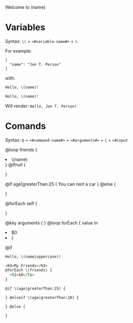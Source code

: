 Welcome to \(name)

# Variables

Syntax: `\(` + `<#variable-name#>` + `)`.

For example:

```
[
  "name": "Jen T. Person"
]
```

with:

```html
Hello, \(name)!
```

```html
Hello, \(name)!
```
Will render: `Hello, Jen T. Person!`

# Comands

Syntax: `@` + `<#command-name#>` + `<#arguments#>` + `{` + `<#input`

@loop friends {
  <li>\(name)</li>
} @ifnull {

}

@if age|greaterThan:25 {
  You can rent a car
} @else {

}

@forEach self {

}

@key arguments  { }
@loop forEach { value in
  <li>$0<li>
}

@if


```html
Hello, \(name|uppercase)!

<h3>My Friends</h3>
@forEach \(friends) {
  <li>$0</li>
}

@if \(age|greaterThan:25) {

} @elseif \(age|greaterThan:18) {

} @else {

}
```
